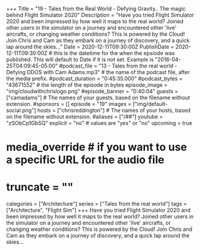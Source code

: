 +++
Title = "19 - Tales from the Real World - Defying Gravity.. The magic behind Flight Simulator 2020"
Description = "Have you tried Flight Simulator 2020 and been impressed by how well it maps to the real world? Joined other users in the simulator on a journey and encountered other 'live' aircrafts, or changing weather conditions? This is powered by the Cloud! Join Chris and Cam as they embark on a journey of discovery, and a quick lap around the skies..."
Date = 2020-12-11T09:30:00Z
PublishDate = 2020-12-11T09:30:00Z # this is the datetime for the when the epsiode was published. This will default to Date if it is not set. Example is "2016-04-25T04:09:45-05:00"
#podcast_file = "13 - Tales from the real world - Defying DDOS with Cam Adams.mp3" # the name of the podcast file, after the media prefix.
#podcast_duration = "0:45:35.000"
#podcast_bytes = "43671552" # the length of the episode in bytes
episode_image = "img/cloudwithchrislogo.png"
#episode_banner = "0:40:04"
guests = ["camadams"] # The names of your guests, based on the filename without extension.
#sponsors = []
episode = "19"
images = ["img/default-social.png"]
hosts = ["chrisreddington"] # The names of your hosts, based on the filename without extension.
#aliases = ["/##"]
youtube = "zSObCp1GbSQ"
explicit = "no" # values are "yes" or "no"
upcoming = true
# media_override # if you want to use a specific URL for the audio file
# truncate = ""
categories = ["Architecture"]
series = ["Tales from the real world"]
tags = ["Architecture", "Flight Sim"]
+++
Have you tried Flight Simulator 2020 and been impressed by how well it maps to the real world? Joined other users in the simulator on a journey and encountered other 'live' aircrafts, or changing weather conditions? This is powered by the Cloud! Join Chris and Cam as they embark on a journey of discovery, and a quick lap around the skies...
